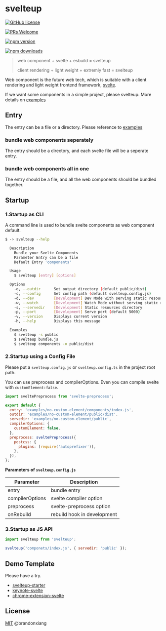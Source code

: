 # svelteup

[![GitHub license](https://img.shields.io/github/license/brandonxiang/svelteup)](https://github.com/brandonxiang/svelteup/blob/master/LICENSE)

[![PRs Welcome](https://img.shields.io/badge/PRs-welcome-orange.svg)](https://github.com/brandonxiang/svelteup/compare)

[![npm version](https://badgen.net/npm/v/svelteup)](https://npm.im/svelteup)

[![npm downloads](https://badgen.net/npm/dm/svelteup)](https://npm.im/svelteup)

> web component + svelte + esbuild = svelteup
>
> client rendering + light weight + extremly fast = svelteup

Web component is the future web tech, which is suitable with a client rendering and light weight frontend framework, [svelte](https://svelte.dev/).

If we want some components in a simple project, please svelteup. More details on [examples](./examples)

## Entry

The entry can be a file or a directory. Please reference to [examples](./examples)

### bundle web components seperately

The entry should be a directory, and each svelte file will be a seperate entry.

### bundle web components all in one

The entry should be a file, and all the web components should be bundled together.

## Startup

### 1.Startup as CLI

A command line is used to bundle svelte components as web component default.

```bash
$ ·> svelteup --help

  Description
    Bundle your Svelte Components
    Parameter Entry can be a file
    Default Entry 'components'

  Usage
    $ svelteup [entry] [options]

  Options
    -o, --outdir      Set output directory (default public/dist)
    -c, --config      Set config path (default svelteup.config.js)
    -d, --dev         [Development] Dev Mode with serving static resources (default false)
    -w, --watch       [Development] Watch Mode without serving static resources (default false)
    -s, --servedir    [Development] Static resources directory
    -p, --port        [Development] Serve port (default 5000)
    -v, --version     Displays current version
    -h, --help        Displays this message

  Examples
    $ svelteup -s public
    $ svelteup bundle.js
    $ svelteup components -o public/dist

```

### 2.Startup using a Config File

Please put a `svelteup.config.js` or `svelteup.config.ts` in the project root path.

You can use preprocess and compilerOptions. Even you can compile svelte with `customElement:false`.

```javascript
import sveltePreprocess from 'svelte-preprocess';

export default {
  entry: 'examples/no-custom-element/components/index.js',
  outdir: 'examples/no-custom-element/public/dist',
  servedir: 'examples/no-custom-element/public',
  compilerOptions: {
    customElement: false,
  },
  preprocess: sveltePreprocess({
    postcss: {
      plugins: [require('autoprefixer')],
    },
  }),
};
```

**Parameters of `svelteup.config.js`**

| Parameter      | Description                 |
| -------------- | --------------------------- |
| entry          | bundle entry                |
| compilerOptions | svelte compiler option      |
| preprocess     | svelte-preprocess option    |
| onRebuild      | rebuild hook in development |

### 3.Startup as JS API

```javascript
import svelteup from 'svelteup';

svelteup('componets/index.js', { servedir: 'public' });
```

## Demo Template

Please have a try.

- [svelteup-starter](https://github.com/brandonxiang/svelteup-starter)
- [keynote-svelte](https://github.com/WhatisHappyPlanet/keynote-svelte)
- [chrome-extension-svelte](https://github.com/brandonxiang/chrome-extension-svelte)

## License

[MIT](./LICENSE) @brandonxiang
